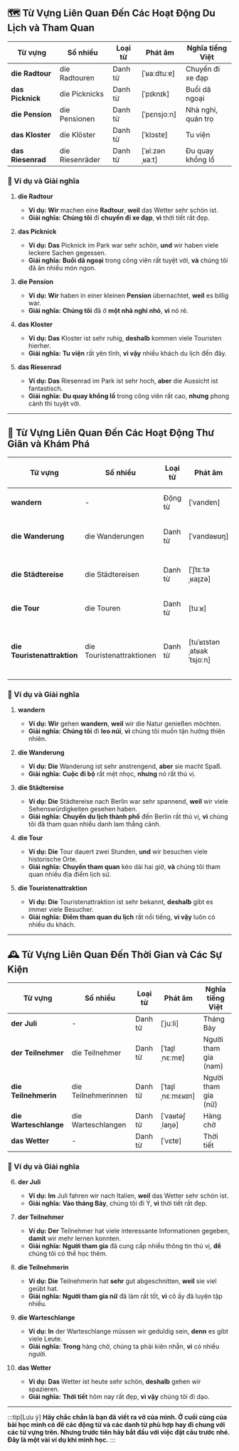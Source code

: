 ## **🗺️ Từ Vựng Liên Quan Đến Các Hoạt Động Du Lịch và Tham Quan**

|**Từ vựng**|**Số nhiều**|**Loại từ**|**Phát âm**|**Nghĩa tiếng Việt**|
|---|---|---|---|---|
|**die Radtour**|die Radtouren|Danh từ|[ˈʁaːdtuːɐ]|Chuyến đi xe đạp|
|**das Picknick**|die Picknicks|Danh từ|[ˈpɪknɪk]|Buổi dã ngoại|
|**die Pension**|die Pensionen|Danh từ|[ˈpɛnsjoːn]|Nhà nghỉ, quán trọ|
|**das Kloster**|die Klöster|Danh từ|[ˈklɔstɐ]|Tu viện|
|**das Riesenrad**|die Riesenräder|Danh từ|[ˈʁiːzənˌʁaːt]|Đu quay khổng lồ|

### **📌 Ví dụ và Giải nghĩa**

1. **die Radtour**
    
    - **Ví dụ:** **Wir** machen eine **Radtour**, **weil** das Wetter sehr schön ist.
    - **Giải nghĩa:** **Chúng tôi** đi **chuyến đi xe đạp**, **vì** thời tiết rất đẹp.
2. **das Picknick**
    
    - **Ví dụ:** **Das** Picknick im Park war sehr schön, **und** wir haben viele leckere Sachen gegessen.
    - **Giải nghĩa:** **Buổi dã ngoại** trong công viên rất tuyệt vời, **và** chúng tôi đã ăn nhiều món ngon.
3. **die Pension**
    
    - **Ví dụ:** **Wir** haben in einer kleinen **Pension** übernachtet, **weil** es billig war.
    - **Giải nghĩa:** **Chúng tôi** đã ở **một nhà nghỉ nhỏ**, **vì** nó rẻ.
4. **das Kloster**
    
    - **Ví dụ:** **Das** Kloster ist sehr ruhig, **deshalb** kommen viele Touristen hierher.
    - **Giải nghĩa:** **Tu viện** rất yên tĩnh, **vì vậy** nhiều khách du lịch đến đây.
5. **das Riesenrad**
    
    - **Ví dụ:** **Das** Riesenrad im Park ist sehr hoch, **aber** die Aussicht ist fantastisch.
    - **Giải nghĩa:** **Đu quay khổng lồ** trong công viên rất cao, **nhưng** phong cảnh thì tuyệt vời.

---
## **🌄 Từ Vựng Liên Quan Đến Các Hoạt Động Thư Giãn và Khám Phá**

|**Từ vựng**|**Số nhiều**|**Loại từ**|**Phát âm**|**Nghĩa tiếng Việt**|
|---|---|---|---|---|
|**wandern**|-|Động từ|[ˈvandɐn]|Đi bộ (leo núi)|
|**die Wanderung**|die Wanderungen|Danh từ|[ˈvandəʁʊŋ]|Cuộc đi bộ (leo núi)|
|**die Städtereise**|die Städtereisen|Danh từ|[ˈʃtɛːtəˌʁaɪ̯zə]|Chuyến du lịch thành phố|
|**die Tour**|die Touren|Danh từ|[tuːʁ]|Chuyến tham quan|
|**die Touristenattraktion**|die Touristenattraktionen|Danh từ|[tuˈʁɪstənˌatʁakˈtsjoːn]|Điểm tham quan thu hút du khách|

### **📌 Ví dụ và Giải nghĩa**

1. **wandern**
    
    - **Ví dụ:** **Wir** gehen **wandern**, **weil** wir die Natur genießen möchten.
    - **Giải nghĩa:** **Chúng tôi** đi **leo núi**, **vì** chúng tôi muốn tận hưởng thiên nhiên.
2. **die Wanderung**
    
    - **Ví dụ:** **Die** Wanderung ist sehr anstrengend, **aber** sie macht Spaß.
    - **Giải nghĩa:** **Cuộc đi bộ** rất mệt nhọc, **nhưng** nó rất thú vị.
3. **die Städtereise**
    
    - **Ví dụ:** **Die** Städtereise nach Berlin war sehr spannend, **weil** wir viele Sehenswürdigkeiten gesehen haben.
    - **Giải nghĩa:** **Chuyến du lịch thành phố** đến Berlin rất thú vị, **vì** chúng tôi đã tham quan nhiều danh lam thắng cảnh.
4. **die Tour**
    
    - **Ví dụ:** **Die** Tour dauert zwei Stunden, **und** wir besuchen viele historische Orte.
    - **Giải nghĩa:** **Chuyến tham quan** kéo dài hai giờ, **và** chúng tôi tham quan nhiều địa điểm lịch sử.
5. **die Touristenattraktion**
    
    - **Ví dụ:** **Die** Touristenattraktion ist sehr bekannt, **deshalb** gibt es immer viele Besucher.
    - **Giải nghĩa:** **Điểm tham quan du lịch** rất nổi tiếng, **vì vậy** luôn có nhiều du khách.

---
## **🕰️ Từ Vựng Liên Quan Đến Thời Gian và Các Sự Kiện**

|**Từ vựng**|**Số nhiều**|**Loại từ**|**Phát âm**|**Nghĩa tiếng Việt**|
|---|---|---|---|---|
|**der Juli**|-|Danh từ|[ˈjuːli]|Tháng Bảy|
|**der Teilnehmer**|die Teilnehmer|Danh từ|[ˈtaɪ̯lˌnɛːmɐ]|Người tham gia (nam)|
|**die Teilnehmerin**|die Teilnehmerinnen|Danh từ|[ˈtaɪ̯lˌnɛːmɛʁɪn]|Người tham gia (nữ)|
|**die Warteschlange**|die Warteschlangen|Danh từ|[ˈvaʁtəʃˌlaŋə]|Hàng chờ|
|**das Wetter**|-|Danh từ|[ˈvɛtɐ]|Thời tiết|

### **📌 Ví dụ và Giải nghĩa**

6. **der Juli**
    
    - **Ví dụ:** **Im** Juli fahren wir nach Italien, **weil** das Wetter sehr schön ist.
    - **Giải nghĩa:** **Vào tháng Bảy**, chúng tôi đi Ý, **vì** thời tiết rất đẹp.
7. **der Teilnehmer**
    
    - **Ví dụ:** **Der** Teilnehmer hat viele interessante Informationen gegeben, **damit** wir mehr lernen konnten.
    - **Giải nghĩa:** **Người tham gia** đã cung cấp nhiều thông tin thú vị, **để** chúng tôi có thể học thêm.
8. **die Teilnehmerin**
    
    - **Ví dụ:** **Die** Teilnehmerin hat **sehr** gut abgeschnitten, **weil** sie viel geübt hat.
    - **Giải nghĩa:** **Người tham gia nữ** đã làm rất tốt, **vì** cô ấy đã luyện tập nhiều.
9. **die Warteschlange**
    
    - **Ví dụ:** **In** der Warteschlange müssen wir geduldig sein, **denn** es gibt viele Leute.
    - **Giải nghĩa:** **Trong** hàng chờ, chúng ta phải kiên nhẫn, **vì** có nhiều người.
10. **das Wetter**
    
    - **Ví dụ:** **Das** Wetter ist heute sehr schön, **deshalb** gehen wir spazieren.
    - **Giải nghĩa:** **Thời tiết** hôm nay rất đẹp, **vì vậy** chúng tôi đi dạo.



---
:::tip[Lưu ý]
**Hãy chắc chắn là bạn đã viết ra vở của mình. Ở cuối cùng của bài học mình có để các động từ và các danh từ phù hợp hay đi chung với các từ vựng trên. Nhưng trước tiên hãy bắt đầu với việc đặt câu trước nhé. Đây là một vài ví dụ khi mình học.**
:::